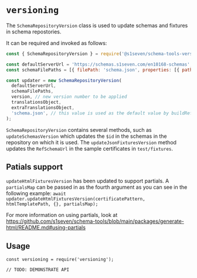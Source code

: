 # `versioning`

The `SchemaRepositoryVersion` class is used to update schemas and fixtures in schema repostories.

It can be required and invoked as follows:

```javascript
const { SchemaRepositoryVersion } = require('@s1seven/schema-tools-versioning');

const defaultServerUrl = 'https://schemas.s1seven.com/en10168-schemas';
const schemaFilePaths = [{ filePath: 'schema.json', properties: [{ path: '$id', value: 'schema.json' }] }]; // the value will be passed to buildRefSchemaUrl when setting $id

const updater = new SchemaRepositoryVersion(
  defaultServerUrl,
  schemaFilePaths,
  version, // new version number to be applied
  translationsObject,
  extraTranslationsObject,
  'schema.json', // this value is used as the default value by buildRefSchemaUrl, for example, by updateJsonFixturesVersion
);
```

`SchemaRepositoryVersion` contains several methods, such as `updateSchemasVersion` which updates the `$id` in the schemas in the repository on which it is used.
The `updateJsonFixturesVersion` method updates the `RefSchemaUrl` in the sample certificates in `test/fixtures`.

## Patials support

`updateHtmlFixturesVersion` has been updated to support partials. A `partialsMap` can be passed in as the fourth argument as you can see in the following example:
`await updater.updateHtmlFixturesVersion(certificatePattern, htmlTemplatePath, {}, partialsMap);`

For more information on using partials, look at https://github.com/s1seven/schema-tools/blob/main/packages/generate-html/README.md#using-partials

## Usage

```
const versioning = require('versioning');

// TODO: DEMONSTRATE API
```
